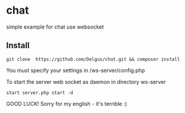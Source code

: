# chat
simple example for chat use websocket

## Install  
``
git clone  https://github.com/Delgus/chat.git && composer install     
``  

You must specify your settings in /ws-server/config.php  


To start the server web socket as daemon in directory ws-server  

``
start server.php start -d  
``

GOOD LUCK! Sorry for my english - it's terrible :)  
